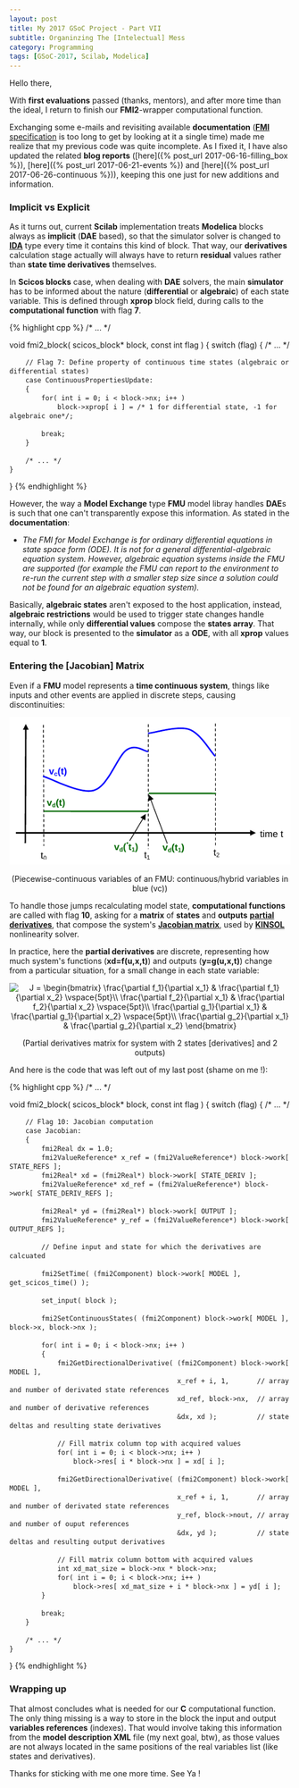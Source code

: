 ```yaml
---
layout: post
title: My 2017 GSoC Project - Part VII
subtitle: Organinzing The [Intelectual] Mess
category: Programming
tags: [GSoC-2017, Scilab, Modelica]
--- 
```


Hello there,

With **first evaluations** passed (thanks, mentors), and after more time than the ideal, I return to finish our **FMI2**-wrapper computational function.

Exchanging some e-mails and revisiting available **documentation** ([**FMI** specification](https://svn.modelica.org/fmi/branches/public/specifications/v2.0/FMI_for_ModelExchange_and_CoSimulation_v2.0.pdf) is too long to get by looking at it a single time) made me realize that my previous code was quite incomplete. As I fixed it, I have also updated the related **blog reports** ([here]({% post_url 2017-06-16-filling_box %}), [here]({% post_url 2017-06-21-events %}) and [here]({% post_url 2017-06-26-continuous %})), keeping this one just for new additions and information.

### Implicit vs Explicit

As it turns out, current **Scilab** implementation treats **Modelica** blocks always as **implicit** (**DAE** based), so that the simulator solver is changed to [**IDA**](https://computation.llnl.gov/projects/sundials/ida) type every time it contains this kind of block. That way, our **derivatives** calculation stage actually will always have to return **residual** values rather than **state time derivatives** themselves.

In **Scicos blocks** case, when dealing with **DAE** solvers, the main **simulator** has to be informed about the nature (**differential** or **algebraic**) of  each state variable. This is defined through **xprop** block field, during calls to the **computational function** with flag **7**.

{% highlight cpp %}
/* ... */

void fmi2_block( scicos_block* block, const int flag )
{
    switch (flag)
    {
        /* ... */
  
        // Flag 7: Define property of continuous time states (algebraic or differential states)
        case ContinuousPropertiesUpdate:
        {       
            for( int i = 0; i < block->nx; i++ )
                block->xprop[ i ] = /* 1 for differential state, -1 for algebraic one*/;
            
            break;
        }
    
        /* ... */
    }
}
{% endhighlight %}

However, the way a **Model Exchange** type **FMU** model libray handles **DAE**s is such that one can't transparently expose this information. As stated in the **documentation**:

- *The FMI for Model Exchange is for ordinary differential equations in state space form (ODE). It is not for a general differential-algebraic equation system. However, algebraic equation systems inside the FMU are supported (for example the FMU can report to the environment to re-run the current step with a smaller step size since a solution could not be found for an algebraic equation system).*

Basically, **algebraic states** aren't exposed to the host application, instead, **algebraic restrictions** would be used to trigger state changes handle internally, while only **differential values** compose the **states array**. That way, our block is presented to the **simulator** as a **ODE**, with all **xprop** values equal to **1**. 

### Entering the [Jacobian] Matrix

Even if a **FMU** model represents a **time continuous system**, things like inputs and other events are applied in discrete steps, causing discontinuities:

<p align="center">
  <img src="/img/continuous_discrete_time.png">
</p>
<p align="center">
  (Piecewise-continuous variables of an FMU: continuous/hybrid variables in blue (vc))
</p>

To handle those jumps recalculating model state, **computational functions** are called with flag **10**, asking for a **matrix** of **states** and **outputs** [**partial derivatives**](https://en.wikipedia.org/wiki/Partial_derivative), that compose the system's [**Jacobian matrix**](https://en.wikipedia.org/wiki/Jacobian_matrix_and_determinant), used by [**KINSOL**](https://computation.llnl.gov/projects/sundials/kinsol) nonlinearity solver.

In practice, here the **partial derivatives** are discrete, representing how much system's functions (**xd=f(u,x,t)**) and outputs (**y=g(u,x,t)**) change from a particular situation, for a small change in each state variable:

<p align="center">
  <img src="https://latex.codecogs.com/gif.latex?J&space;=&space;\begin{bmatrix}&space;\frac{\partial&space;f_1}{\partial&space;x_1}&space;&&space;\frac{\partial&space;f_1}{\partial&space;x_2}&space;\vspace{5pt}\\&space;\frac{\partial&space;f_2}{\partial&space;x_1}&space;&&space;\frac{\partial&space;f_2}{\partial&space;x_2}&space;\vspace{5pt}\\&space;\frac{\partial&space;g_1}{\partial&space;x_1}&space;&&space;\frac{\partial&space;g_1}{\partial&space;x_2}&space;\vspace{5pt}\\&space;\frac{\partial&space;g_2}{\partial&space;x_1}&space;&&space;\frac{\partial&space;g_2}{\partial&space;x_2}&space;\end{bmatrix}" title="J = \begin{bmatrix} \frac{\partial f_1}{\partial x_1} & \frac{\partial f_1}{\partial x_2} \vspace{5pt}\\ \frac{\partial f_2}{\partial x_1} & \frac{\partial f_2}{\partial x_2} \vspace{5pt}\\ \frac{\partial g_1}{\partial x_1} & \frac{\partial g_1}{\partial x_2} \vspace{5pt}\\ \frac{\partial g_2}{\partial x_1} & \frac{\partial g_2}{\partial x_2} \end{bmatrix}" />
</p>
<p align="center">
  (Partial derivatives matrix for system with 2 states [derivatives] and 2 outputs)
</p>

And here is the code that was left out of my last post (shame on me !):

{% highlight cpp %}
/* ... */

void fmi2_block( scicos_block* block, const int flag )
{
    switch (flag)
    {
        /* ... */
  
        // Flag 10: Jacobian computation
        case Jacobian:
        {
            fmi2Real dx = 1.0;
            fmi2ValueReference* x_ref = (fmi2ValueReference*) block->work[ STATE_REFS ];
            fmi2Real* xd = (fmi2Real*) block->work[ STATE_DERIV ];
            fmi2ValueReference* xd_ref = (fmi2ValueReference*) block->work[ STATE_DERIV_REFS ];
            
            fmi2Real* yd = (fmi2Real*) block->work[ OUTPUT ];
            fmi2ValueReference* y_ref = (fmi2ValueReference*) block->work[ OUTPUT_REFS ];
            
            // Define input and state for which the derivatives are calcuated
            
            fmi2SetTime( (fmi2Component) block->work[ MODEL ], get_scicos_time() );
            
            set_input( block );
            
            fmi2SetContinuousStates( (fmi2Component) block->work[ MODEL ], block->x, block->nx );
            
            for( int i = 0; i < block->nx; i++ )
            {
                fmi2GetDirectionalDerivative( (fmi2Component) block->work[ MODEL ],
                                              x_ref + i, 1,       // array and number of derivated state references 
                                              xd_ref, block->nx,  // array and number of derivative references
                                              &dx, xd );          // state deltas and resulting state derivatives
                
                // Fill matrix column top with acquired values
                for( int i = 0; i < block->nx; i++ )
                    block->res[ i * block->nx ] = xd[ i ];
                
                fmi2GetDirectionalDerivative( (fmi2Component) block->work[ MODEL ],
                                              x_ref + i, 1,       // array and number of derivated state references 
                                              y_ref, block->nout, // array and number of ouput references
                                              &dx, yd );          // state deltas and resulting output derivatives
                
                // Fill matrix column bottom with acquired values
                int xd_mat_size = block->nx * block->nx;
                for( int i = 0; i < block->nx; i++ )
                    block->res[ xd_mat_size + i * block->nx ] = yd[ i ];
            }
            
            break;
        }
    
        /* ... */
    }
}
{% endhighlight %}


### Wrapping up

That almost concludes what is needed for our **C** computational function. The only thing missing is a way to store in the block the input and output **variables references** (indexes). That would involve taking this information from the **model description XML** file (my next goal, btw), as those values are not always located in the same positions of the real variables list (like states and derivatives).  

Thanks for sticking with me one more time. See Ya !
